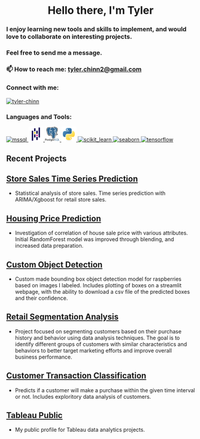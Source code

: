 <h1 align="center">Hello there, I'm Tyler</h1>
<h3 align="center"></h3>

### I enjoy learning new tools and skills to implement, and would love to collaborate on interesting projects.
### Feel free to send me a message.
### 📫 How to reach me: tyler.chinn2@gmail.com


<h3 align="left">Connect with me:</h3>
<p align="left">
<a href="https://linkedin.com/in/tyler-chinn" target="blank"><img align="center" src="https://raw.githubusercontent.com/rahuldkjain/github-profile-readme-generator/master/src/images/icons/Social/linked-in-alt.svg" alt="tyler-chinn" height="30" width="40" /></a>
</p>

<h3 align="left">Languages and Tools:</h3>
<p align="left"> <a href="https://www.microsoft.com/en-us/sql-server" target="_blank" rel="noreferrer"> <img src="https://www.svgrepo.com/show/303229/microsoft-sql-server-logo.svg" alt="mssql" width="40" height="40"/> </a> <a href="https://pandas.pydata.org/" target="_blank" rel="noreferrer"> <img src="https://raw.githubusercontent.com/devicons/devicon/2ae2a900d2f041da66e950e4d48052658d850630/icons/pandas/pandas-original.svg" alt="pandas" width="40" height="40"/> </a> <a href="https://www.postgresql.org" target="_blank" rel="noreferrer"> <img src="https://raw.githubusercontent.com/devicons/devicon/master/icons/postgresql/postgresql-original-wordmark.svg" alt="postgresql" width="40" height="40"/> </a> <a href="https://www.python.org" target="_blank" rel="noreferrer"> <img src="https://raw.githubusercontent.com/devicons/devicon/master/icons/python/python-original.svg" alt="python" width="40" height="40"/> </a> <a href="https://scikit-learn.org/" target="_blank" rel="noreferrer"> <img src="https://upload.wikimedia.org/wikipedia/commons/0/05/Scikit_learn_logo_small.svg" alt="scikit_learn" width="40" height="40"/> </a> <a href="https://seaborn.pydata.org/" target="_blank" rel="noreferrer"> <img src="https://seaborn.pydata.org/_images/logo-mark-lightbg.svg" alt="seaborn" width="40" height="40"/> </a> <a href="https://www.tensorflow.org" target="_blank" rel="noreferrer"> <img src="https://www.vectorlogo.zone/logos/tensorflow/tensorflow-icon.svg" alt="tensorflow" width="40" height="40"/> </a> </p>


## Recent Projects

## [Store Sales Time Series Prediction](https://github.com/tylerchi1000/Store-Sale-Predictions)
 * Statistical analysis of store sales. Time series prediction with ARIMA/Xgboost for retail store sales.
## [Housing Price Prediction](https://github.com/tylerchi1000/Housing-Price-Prediction)
 * Investigation of correlation of house sale price with various attributes. Initial RandomForest model was improved through blending, and increased data preparation.
## [Custom Object Detection](https://github.com/tylerchi1000/StreamlitObjectDetection)
 * Custom made bounding box object detection model for raspberries based on images I labeled. Includes plotting of boxes on a streamlit webpage, with the ability to download a csv file of the predicted boxes and their confidence.
## [Retail Segmentation Analysis](https://github.com/tylerchi1000/Customer-Segmentation-Online-Retail-UC-Irvine-Repo-)
 * Project focused on segmenting customers based on their purchase history and behavior using data analysis techniques. The goal is to identify different groups of customers with similar characteristics and behaviors to better target marketing efforts and improve overall business performance.

## [Customer Transaction Classification](https://github.com/tylerchi1000/Satander-Customer-Transaction)
 * Predicts if a customer will make a purchase within the given time interval or not. Includes exploritory data analysis of customers. 
## [Tableau Public](https://public.tableau.com/app/profile/tyler.chinn)
 * My public profile for Tableau data analytics projects.
## 
